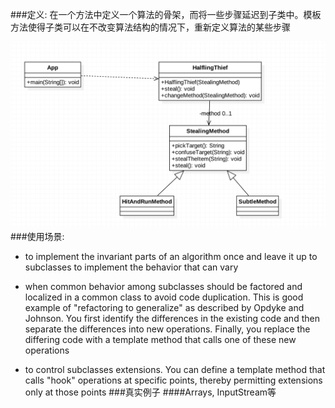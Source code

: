 ###定义:
在一个方法中定义一个算法的骨架，而将一些步骤延迟到子类中。模板方法使得子类可以在不改变算法结构的情况下，重新定义算法的某些步骤

![](./uml.png)
###使用场景:
* to implement the invariant parts of an algorithm once and leave it up to subclasses to implement the behavior that can vary

* when common behavior among subclasses should be factored and localized in a common class to avoid code duplication.
  This is good example of "refactoring to generalize" as described by Opdyke and Johnson.
  You first identify the differences in the existing code and then separate the differences into new operations.
  Finally, you replace the differing code with a template method that calls one of these new operations

* to control subclasses extensions. You can define a template method that calls "hook" operations at specific points,
  thereby permitting extensions only at those points
###真实例子
####Arrays, InputStream等